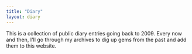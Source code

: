 ```yaml
---
title: "Diary"
layout: diary
---
```

This is a collection of public diary entries going back to 2009. Every now and then, I'll go through my archives to dig up gems from the past and add them to this website.